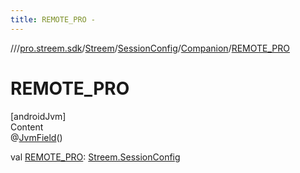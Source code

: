 ```yaml
---
title: REMOTE_PRO -
---
```

//[<root>](../../../../../index.md)/[pro.streem.sdk](../../../index.md)/[Streem](../../index.md)/[SessionConfig](../index.md)/[Companion](index.md)/[REMOTE_PRO](-r-e-m-o-t-e_-p-r-o.md)



# REMOTE_PRO  
[androidJvm]  
Content  
@[JvmField](https://kotlinlang.org/api/latest/jvm/stdlib/kotlin.jvm/-jvm-field/index.html)()  
  
val [REMOTE_PRO](-r-e-m-o-t-e_-p-r-o.md): [Streem.SessionConfig](../index.md)  



